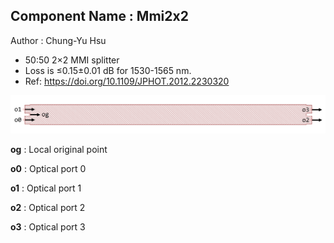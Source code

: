 ## Component Name : Mmi2x2
Author : Chung-Yu Hsu

- 50:50 2×2 MMI splitter
- Loss is ≤0.15±0.01 dB for 1530-1565 nm.
- Ref: https://doi.org/10.1109/JPHOT.2012.2230320

![Component layout](image/layout.png)

**og** : Local original point

**o0** : Optical port 0

**o1** : Optical port 1

**o2** : Optical port 2

**o3** : Optical port 3